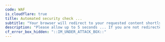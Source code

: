 ```yaml
---
code: WAF
is_cloudflare: true
title: Automated security check ...
subtitle: "Your browser will redirect to your requested content shortly."
description: "Please allow up to 5 seconds ... If you are not redirected automatically, please contact support with the Trace ID."
cf_error_box_hidden: "::IM_UNDER_ATTACK_BOX::"
---
```

